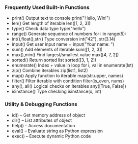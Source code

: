 ### Frequently Used Built-in Functions
- print()                   Output text to console                  print("Hello, Win!")
- len()                     Get length of iterable                  len([1, 2, 3])
- type()                    Check data type                         type("hello")
- range()                   Generate sequence of numbers            for i in range(5):
- int(),float(),str()       Type conversion                         int("42"), str(3.14)
- input()                   Get user input                          name = input("Your name: ")
- sum()                     Add elements of iterable                sum([1, 2, 3])
- max(),min()               Find largest/smallest value             max([4, 7, 2])
- sorted()                  Return sorted list                      sorted([3, 1, 2])
- enumerate()               Index + value in loop                   for i, val in enumerate(lst)
- zip()                     Combine iterables                       zip(list1, list2)
- map()                     Apply function to iterable              map(str.upper, names)
- filter()                  Filter iterable with condition          filter(is_even, nums)
- any(), all()              Logical checks on iterables             any([True, False])
- isinstance()              Type checking                           isinstance(x, int)              

### Utility & Debugging Functions

- id() – Get memory address of object
- dir() – List attributes of object
- help() – Access documentation
- eval() – Evaluate string as Python expression
- exec() – Execute dynamic Python code